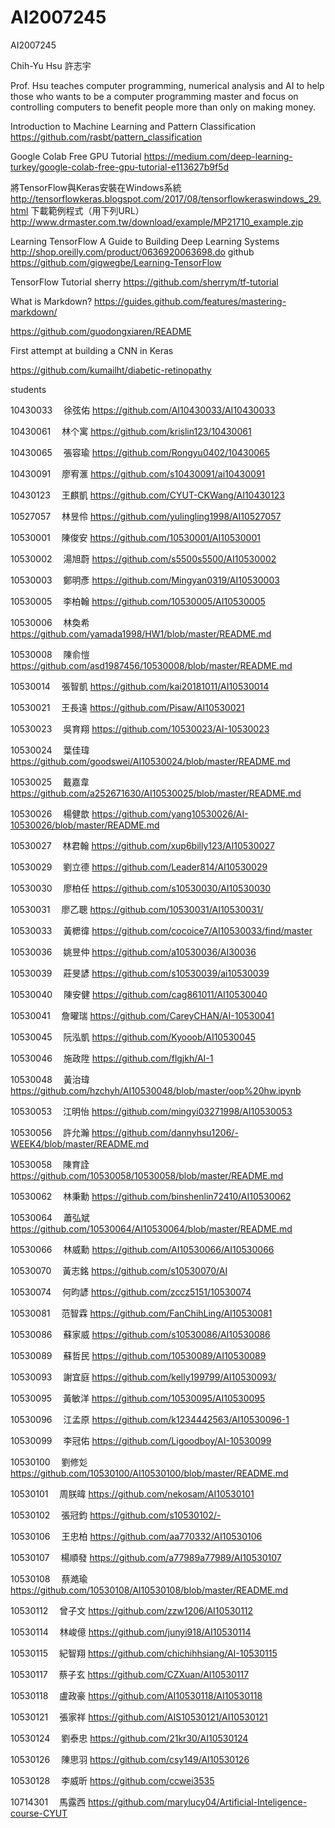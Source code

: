 # AI2007245
AI2007245

Chih-Yu Hsu
許志宇

Prof. Hsu teaches computer programming, numerical analysis and AI to help those who wants to be a computer programming master and focus on controlling computers to benefit people more than only on making money.

Introduction to Machine Learning and Pattern Classification
https://github.com/rasbt/pattern_classification

Google Colab Free GPU Tutorial
https://medium.com/deep-learning-turkey/google-colab-free-gpu-tutorial-e113627b9f5d



將TensorFlow與Keras安裝在Windows系統  http://tensorflowkeras.blogspot.com/2017/08/tensorflowkeraswindows_29.html
下載範例程式（用下列URL）
http://www.drmaster.com.tw/download/example/MP21710_example.zip



Learning TensorFlow
A Guide to Building Deep Learning Systems
http://shop.oreilly.com/product/0636920063698.do
github
https://github.com/gigwegbe/Learning-TensorFlow

TensorFlow Tutorial sherry
https://github.com/sherrym/tf-tutorial

What is Markdown? 
https://guides.github.com/features/mastering-markdown/

https://github.com/guodongxiaren/README

First attempt at building a CNN in Keras

https://github.com/kumailht/diabetic-retinopathy

students  

10430033　	徐弦佑 https://github.com/AI10430033/AI10430033

10430061　	林个寓   https://github.com/krislin123/10430061 
 

10430065　	張容瑜   https://github.com/Rongyu0402/10430065


10430091　	廖宥滙 https://github.com/s10430091/ai10430091

10430123　	王麒凱 https://github.com/CYUT-CKWang/AI10430123

10527057　	林昱伶 https://github.com/yulingling1998/AI10527057

10530001　	陳俊安 https://github.com/10530001/AI10530001

10530002　	湯旭蔚  https://github.com/s5500s5500/AI10530002

10530003　	鄭明彥 https://github.com/Mingyan0319/AI10530003

10530005　	李柏翰 https://github.com/10530005/AI10530005

10530006　	林奐希 https://github.com/yamada1998/HW1/blob/master/README.md

10530008　	陳俞愷 https://github.com/asd1987456/10530008/blob/master/README.md

10530014　	張智凱 https://github.com/kai20181011/AI10530014

10530021　	王長遠 https://github.com/Pisaw/AI10530021

10530023　	吳育翔 https://github.com/10530023/AI-10530023

10530024　	葉佳瑋 https://github.com/goodswei/AI10530024/blob/master/README.md

10530025　	戴嘉韋 https://github.com/a252671630/AI10530025/blob/master/README.md

10530026　	楊健歆 https://github.com/yang10530026/AI-10530026/blob/master/README.md

10530027　	林君翰 https://github.com/xup6billy123/AI10530027

10530029　	劉立德 https://github.com/Leader814/AI10530029

10530030　	廖柏任 https://github.com/s10530030/AI10530030

10530031　	廖乙聰 https://github.com/10530031/AI10530031/

10530033　	黃楒徫 https://github.com/cocoice7/AI10530033/find/master

10530036　	姚昱仲 https://github.com/a10530036/AI30036

10530039　	莊旻諺 https://github.com/s10530039/ai10530039

10530040　	陳安健 https://github.com/cag861011/AI10530040

10530041　	詹曜瑞 https://github.com/CareyCHAN/AI-10530041


10530045　	阮泓凱 https://github.com/Kyooob/AI10530045

10530046　	施政陞 https://github.com/flgjkh/AI-1


10530048　	黃治瑋  https://github.com/hzchyh/AI10530048/blob/master/oop%20hw.ipynb


10530053　	江明怡 https://github.com/mingyi03271998/AI10530053


10530056　	許允瀚 https://github.com/dannyhsu1206/-WEEK4/blob/master/README.md

10530058　	陳育詮 https://github.com/10530058/10530058/blob/master/README.md

10530062　	林秉勳 https://github.com/binshenlin72410/AI10530062

10530064　	蕭弘斌 https://github.com/10530064/AI10530064/blob/master/README.md

10530066　	林威勳 https://github.com/AI10530066/AI10530066

10530070　	黃志銘 https://github.com/s10530070/AI

10530074　	何昀諺 https://github.com/zccz5151/10530074

10530081　	范智霖 https://github.com/FanChihLing/AI10530081

10530086　	蘇家威 https://github.com/s10530086/AI10530086

10530089　	蘇哲民 https://github.com/10530089/AI10530089

10530093　	謝宜庭 https://github.com/kelly199799/AI10530093/

10530095　	黃敏洋 https://github.com/10530095/AI10530095

10530096　	江孟原 https://github.com/k1234442563/AI10530096-1

10530099　	李冠佑 https://github.com/Ligoodboy/AI-10530099

10530100　	劉修彣 https://github.com/10530100/AI10530100/blob/master/README.md

10530101　	周朕暐 https://github.com/nekosam/AI10530101

10530102　	張冠鈞 https://github.com/s10530102/-

10530106　	王忠柏 https://github.com/aa770332/AI10530106

10530107　	楊順發 https://github.com/a77989a77989/AI10530107

10530108　	蔡澔瑜 https://github.com/10530108/AI10530108/blob/master/README.md

10530112　	曾子文 https://github.com/zzw1206/AI10530112

10530114　	林峻億 https://github.com/junyi918/AI10530114


10530115　	紀智翔 https://github.com/chichihhsiang/AI-10530115

10530117　	蔡子玄 https://github.com/CZXuan/AI10530117

10530118　	盧政豪 https://github.com/AI10530118/AI10530118

10530121　	張家祥 https://github.com/AIS10530121/AI10530121

10530124　	劉泰忠 https://github.com/21kr30/AI10530124

10530126　	陳思羽 https://github.com/csy149/AI10530126
 
10530128　	李威昕 https://github.com/ccwei3535

10714301　	馬露西 https://github.com/marylucy04/Artificial-Inteligence-course-CYUT
